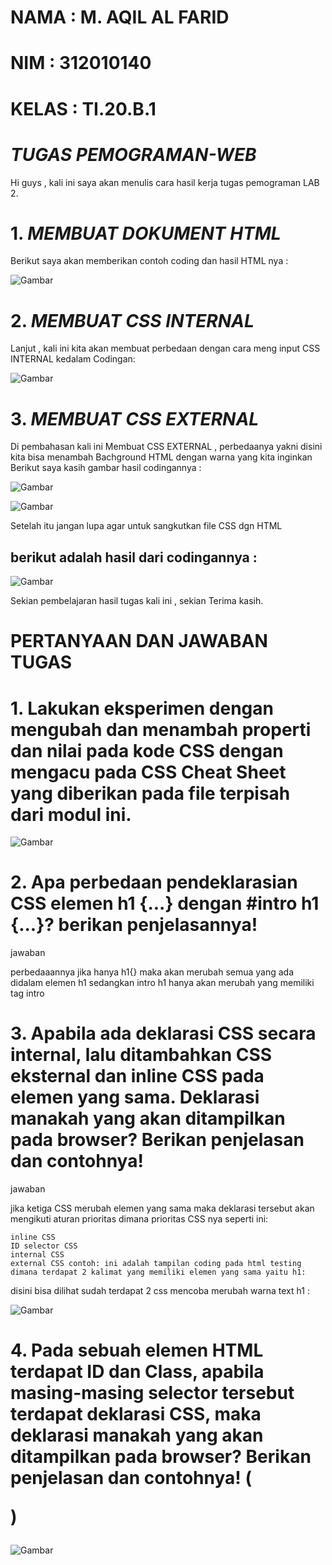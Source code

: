 # NAMA : M. AQIL AL FARID
# NIM : 312010140
# KELAS : TI.20.B.1
# *TUGAS* *PEMOGRAMAN-WEB*

Hi guys , kali ini saya akan menulis cara hasil kerja tugas pemograman LAB 2.

# 1. *MEMBUAT* *DOKUMENT* *HTML*

Berikut saya akan memberikan contoh coding dan hasil HTML nya :


![Gambar](gambar/gambar1.1.png)

# 2. *MEMBUAT CSS INTERNAL*

Lanjut , kali ini kita akan membuat perbedaan dengan cara meng input CSS INTERNAL kedalam Codingan:


![Gambar](gambar/gambar1.png)


# 3. *MEMBUAT CSS EXTERNAL*

Di pembahasan kali ini Membuat CSS EXTERNAL , perbedaanya yakni disini kita bisa menambah Bachground HTML dengan warna yang kita inginkan<br>
Berikut saya kasih gambar hasil codingannya :


![Gambar](gambar/gambar2.png)


![Gambar](gambar/gambar3.png)


Setelah itu jangan lupa agar untuk sangkutkan file CSS dgn HTML


## berikut adalah hasil dari codingannya :


![Gambar](gambar/gambar4.png)

Sekian pembelajaran hasil tugas kali ini , sekian Terima kasih.


# PERTANYAAN DAN JAWABAN TUGAS


# 1. Lakukan eksperimen dengan mengubah dan menambah properti dan nilai pada kode CSS dengan mengacu pada CSS Cheat Sheet yang diberikan pada file terpisah dari modul ini.


![Gambar](gambar/gambar6.png)


# 2.  Apa perbedaan pendeklarasian CSS elemen h1 {...} dengan #intro h1 {...}? berikan penjelasannya!

jawaban

perbedaaannya jika hanya h1{} maka akan merubah semua yang ada didalam elemen h1 sedangkan intro h1 hanya akan merubah yang memiliki tag intro

# 3. Apabila ada deklarasi CSS secara internal, lalu ditambahkan CSS eksternal dan inline CSS pada elemen yang sama. Deklarasi manakah yang akan ditampilkan pada browser? Berikan penjelasan dan contohnya!

jawaban

jika ketiga CSS merubah elemen yang sama maka deklarasi tersebut akan mengikuti aturan prioritas dimana prioritas CSS nya seperti ini:

    inline CSS
    ID selector CSS
    internal CSS
    external CSS contoh: ini adalah tampilan coding pada html testing dimana terdapat 2 kalimat yang memiliki elemen yang sama yaitu h1:

disini bisa dilihat sudah terdapat 2 css mencoba merubah warna text h1 :

![Gambar](gambar/gambar7.png)

# 4. Pada sebuah elemen HTML terdapat ID dan Class, apabila masing-masing selector tersebut terdapat deklarasi CSS, maka deklarasi manakah yang akan ditampilkan pada browser? Berikan penjelasan dan contohnya! ( <p id="paragraf-1" class="text-paragraf"> )
  
  ![Gambar](gambar/gambar5.png)

